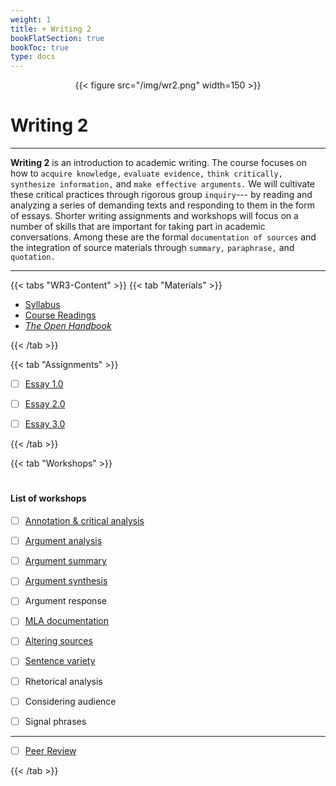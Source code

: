 ```yaml
---
weight: 1
title: + Writing 2
bookFlatSection: true
bookToc: true
type: docs
---
```


<div style="text-align:center">{{< figure src="/img/wr2.png" width=150 >}}</div>

# Writing 2

---

**Writing 2** is an introduction to academic writing. The course focuses on how to `acquire knowledge,` `evaluate evidence,` `think critically,` `synthesize information,` and `make effective arguments.` We will cultivate these critical practices through rigorous group `inquiry`--- by reading and analyzing a series of demanding texts and responding to them in the form of essays. Shorter writing assignments and workshops will focus on a number of skills that are important for taking part in academic conversations. Among these are the formal `documentation of sources` and the integration of source materials through `summary,` `paraphrase,` and `quotation.`

---

{{< tabs "WR3-Content" >}}
{{< tab "Materials" >}} 


- [Syllabus](/courses/writing-2/wr2-syllabus) 
- [Course Readings](https://canvas.dartmouth.edu)
- [*The Open Handbook*](/resources/open-handbook/)


 {{< /tab >}}

{{< tab "Assignments" >}} 


- [ ] [Essay 1.0](/courses/writing-2/essay-1)
- [ ] [Essay 2.0]()
- [ ] [Essay 3.0]()


{{< /tab >}}

{{< tab "Workshops" >}} 

#


#### List of workshops

- [ ] [Annotation & critical analysis](/courses/workshops/annotation) 
- [ ] [Argument analysis](/courses/workshops/argument-analysis) 
- [ ] [Argument summary](/courses/workshops/argument-summary) 
- [ ] [Argument synthesis](/courses/workshops/argument-synthesis)
- [ ] Argument response 
- [ ] [MLA documentation](/courses/workshops/documentation)
- [ ] [Altering sources](/courses/workshops/altering-sources)
- [ ] [Sentence variety](/courses/workshops/sentence-variety)
- [ ] Rhetorical analysis 
- [ ] Considering audience
- [ ] Signal phrases


---

- [ ] [Peer Review](/courses/workshops/peer-review)




{{< /tab >}}

